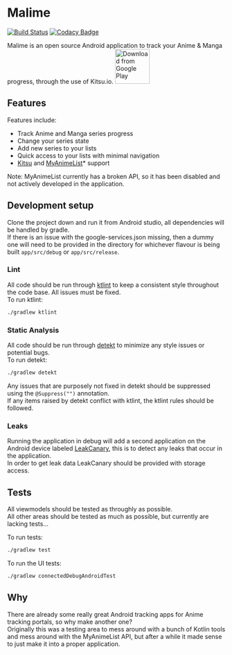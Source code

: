 # Malime

[![Build Status](https://app.bitrise.io/app/b9a83a0271f20f47/status.svg?token=5iXkOtZfs29XH4IaFFwYSQ&branch=master)](https://app.bitrise.io/app/b9a83a0271f20f47)
[![Codacy Badge](https://api.codacy.com/project/badge/Grade/faca56bb0a8b42c7ba155c32397a4708)](https://www.codacy.com/app/Chesire/Malime?utm_source=github.com&amp;utm_medium=referral&amp;utm_content=Chesire/Malime&amp;utm_campaign=Badge_Grade)

Malime is an open source Android application to track your Anime & Manga progress, through the use of Kitsu.io.
[<img src="https://play.google.com/intl/en_us/badges/images/generic/en_badge_web_generic.png"
      alt="Download from Google Play"
      height="80">](https://play.google.com/store/apps/details?id=com.chesire.malime)

[//]: # (Add pictures of the app 1 - 3)

## Features
Features include:

-    Track Anime and Manga series progress
-    Change your series state
-    Add new series to your lists
-    Quick access to your lists with minimal navigation
-    [Kitsu](https://kitsu.io) and [MyAnimeList](https://myanimelist.net/)* support

Note: MyAnimeList currently has a broken API, so it has been disabled and not actively developed in the application.

## Development setup
Clone the project down and run it from Android studio, all dependencies will be handled by gradle.  
If there is an issue with the google-services.json missing, then a dummy one will need to be provided in the directory for whichever flavour is being built `app/src/debug` or `app/src/release`.

### Lint
All code should be run through [ktlint](https://ktlint.github.io/) to keep a consistent style throughout the code base. All issues must be fixed.  
To run ktlint:   
```sh
./gradlew ktlint
```

### Static Analysis
All code should be run through [detekt](https://github.com/arturbosch/detekt) to minimize any style issues or potential bugs.  
To run detekt:  
```sh
./gradlew detekt
```  
Any issues that are purposely not fixed in detekt should be suppressed using the `@Suppress("")` annotation.  
If any items raised by detekt conflict with ktlint, the ktlint rules should be followed.  

### Leaks
Running the application in debug will add a second application on the Android device labeled [LeakCanary](https://github.com/square/leakcanary), this is to detect any leaks that occur in the application.  
In order to get leak data LeakCanary should be provided with storage access.

## Tests
All viewmodels should be tested as throughly as possible.  
All other areas should be tested as much as possible, but currently are lacking tests...

To run tests:  
```sh
./gradlew test
```  
To run the UI tests:
```sh
./gradlew connectedDebugAndroidTest
```

## Why
There are already some really great Android tracking apps for Anime tracking portals, so why make another one?  
Originally this was a testing area to mess around with a bunch of Kotlin tools and mess around with the MyAnimeList API, but after a while it made sense to just make it into a proper application.
